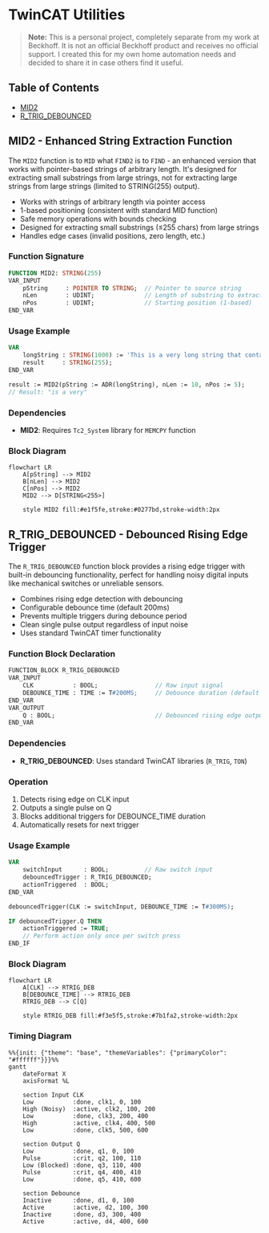 # TwinCAT Utilities

> **Note:** This is a personal project, completely separate from my work at Beckhoff. It is not an official Beckhoff product and receives no official support. I created this for my own home automation needs and decided to share it in case others find it useful.

## Table of Contents

- [MID2](#mid2---enhanced-string-extraction-function)
- [R_TRIG_DEBOUNCED](#r_trig_debounced---debounced-rising-edge-trigger)

## MID2 - Enhanced String Extraction Function

The `MID2` function is to `MID` what `FIND2` is to `FIND` - an enhanced version that works with pointer-based strings of arbitrary length. It's designed for extracting small substrings from large strings, not for extracting large strings from large strings (limited to STRING(255) output).

- Works with strings of arbitrary length via pointer access
- 1-based positioning (consistent with standard MID function)
- Safe memory operations with bounds checking
- Designed for extracting small substrings (≤255 chars) from large strings
- Handles edge cases (invalid positions, zero length, etc.)

### Function Signature

```pascal
FUNCTION MID2: STRING(255)
VAR_INPUT
    pString     : POINTER TO STRING;  // Pointer to source string
    nLen        : UDINT;              // Length of substring to extract
    nPos        : UDINT;              // Starting position (1-based)
END_VAR
```

### Usage Example

```pascal
VAR
    longString : STRING(1000) := 'This is a very long string that contains important data...';
    result     : STRING(255);
END_VAR

result := MID2(pString := ADR(longString), nLen := 10, nPos := 5);
// Result: "is a very"
```

### Dependencies

- **MID2**: Requires `Tc2_System` library for `MEMCPY` function

### Block Diagram

```mermaid
flowchart LR
    A[pString] --> MID2
    B[nLen] --> MID2
    C[nPos] --> MID2
    MID2 --> D[STRING<255>]

    style MID2 fill:#e1f5fe,stroke:#0277bd,stroke-width:2px
```

## R_TRIG_DEBOUNCED - Debounced Rising Edge Trigger

The `R_TRIG_DEBOUNCED` function block provides a rising edge trigger with built-in debouncing functionality, perfect for handling noisy digital inputs like mechanical switches or unreliable sensors.

- Combines rising edge detection with debouncing
- Configurable debounce time (default 200ms)
- Prevents multiple triggers during debounce period
- Clean single pulse output regardless of input noise
- Uses standard TwinCAT timer functionality

### Function Block Declaration

```pascal
FUNCTION_BLOCK R_TRIG_DEBOUNCED
VAR_INPUT
    CLK           : BOOL;                // Raw input signal
    DEBOUNCE_TIME : TIME := T#200MS;     // Debounce duration (default 200ms)
END_VAR
VAR_OUTPUT
    Q : BOOL;                            // Debounced rising edge output
END_VAR
```

### Dependencies

- **R_TRIG_DEBOUNCED**: Uses standard TwinCAT libraries (`R_TRIG`, `TON`)

### Operation

1. Detects rising edge on CLK input
2. Outputs a single pulse on Q
3. Blocks additional triggers for DEBOUNCE_TIME duration
4. Automatically resets for next trigger

### Usage Example

```pascal
VAR
    switchInput      : BOOL;          // Raw switch input
    debouncedTrigger : R_TRIG_DEBOUNCED;
    actionTriggered  : BOOL;
END_VAR

debouncedTrigger(CLK := switchInput, DEBOUNCE_TIME := T#300MS);

IF debouncedTrigger.Q THEN
    actionTriggered := TRUE;
    // Perform action only once per switch press
END_IF
```

### Block Diagram

```mermaid
flowchart LR
    A[CLK] --> RTRIG_DEB
    B[DEBOUNCE_TIME] --> RTRIG_DEB
    RTRIG_DEB --> C[Q]

    style RTRIG_DEB fill:#f3e5f5,stroke:#7b1fa2,stroke-width:2px
```

### Timing Diagram

```mermaid
%%{init: {"theme": "base", "themeVariables": {"primaryColor": "#ffffff"}}}%%
gantt
    dateFormat X
    axisFormat %L

    section Input CLK
    Low           :done, clk1, 0, 100
    High (Noisy)  :active, clk2, 100, 200
    Low           :done, clk3, 200, 400
    High          :active, clk4, 400, 500
    Low           :done, clk5, 500, 600

    section Output Q
    Low           :done, q1, 0, 100
    Pulse         :crit, q2, 100, 110
    Low (Blocked) :done, q3, 110, 400
    Pulse         :crit, q4, 400, 410
    Low           :done, q5, 410, 600

    section Debounce
    Inactive      :done, d1, 0, 100
    Active        :active, d2, 100, 300
    Inactive      :done, d3, 300, 400
    Active        :active, d4, 400, 600
```
